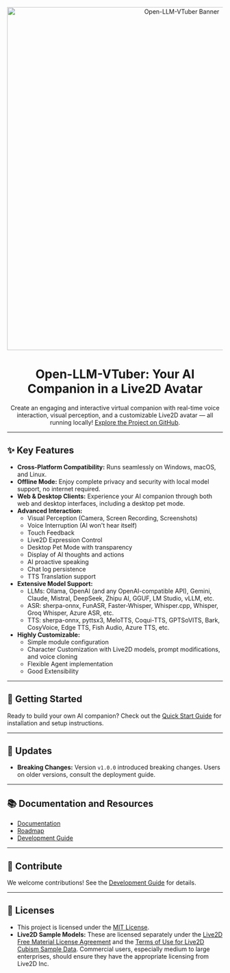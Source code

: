 <div align="center">
  <img src="./assets/banner.jpg" alt="Open-LLM-VTuber Banner" width="800">
  <h1>Open-LLM-VTuber: Your AI Companion in a Live2D Avatar</h1>
  <p>
    Create an engaging and interactive virtual companion with real-time voice interaction, visual perception, and a customizable Live2D avatar — all running locally! <a href="https://github.com/Open-LLM-VTuber/Open-LLM-VTuber">Explore the Project on GitHub</a>.
  </p>
</div>

---

## ✨ Key Features

*   **Cross-Platform Compatibility:** Runs seamlessly on Windows, macOS, and Linux.
*   **Offline Mode:** Enjoy complete privacy and security with local model support, no internet required.
*   **Web & Desktop Clients:** Experience your AI companion through both web and desktop interfaces, including a desktop pet mode.
*   **Advanced Interaction:**
    *   Visual Perception (Camera, Screen Recording, Screenshots)
    *   Voice Interruption (AI won't hear itself)
    *   Touch Feedback
    *   Live2D Expression Control
    *   Desktop Pet Mode with transparency
    *   Display of AI thoughts and actions
    *   AI proactive speaking
    *   Chat log persistence
    *   TTS Translation support
*   **Extensive Model Support:**
    *   LLMs: Ollama, OpenAI (and any OpenAI-compatible API), Gemini, Claude, Mistral, DeepSeek, Zhipu AI, GGUF, LM Studio, vLLM, etc.
    *   ASR: sherpa-onnx, FunASR, Faster-Whisper, Whisper.cpp, Whisper, Groq Whisper, Azure ASR, etc.
    *   TTS: sherpa-onnx, pyttsx3, MeloTTS, Coqui-TTS, GPTSoVITS, Bark, CosyVoice, Edge TTS, Fish Audio, Azure TTS, etc.
*   **Highly Customizable:**
    *   Simple module configuration
    *   Character Customization with Live2D models, prompt modifications, and voice cloning
    *   Flexible Agent implementation
    *   Good Extensibility

---

## 🚀 Getting Started

Ready to build your own AI companion?  Check out the [Quick Start Guide](https://open-llm-vtuber.github.io/docs/quick-start) for installation and setup instructions.

---

## 📢 Updates

*   **Breaking Changes:** Version `v1.0.0` introduced breaking changes. Users on older versions, consult the deployment guide.

---

## 📚 Documentation and Resources

*   [Documentation](https://open-llm-vtuber.github.io/docs/quick-start)
*   [Roadmap](https://github.com/orgs/Open-LLM-VTuber/projects/2)
*   [Development Guide](https://docs.llmvtuber.com/docs/development-guide/overview)

---

## 🤝 Contribute

We welcome contributions!  See the [Development Guide](https://docs.llmvtuber.com/docs/development-guide/overview) for details.

---

## 📜 Licenses

*   This project is licensed under the [MIT License](https://github.com/t41372/Open-LLM-VTuber/blob/main/LICENSE).
*   **Live2D Sample Models:** These are licensed separately under the [Live2D Free Material License Agreement](https://www.live2d.jp/en/terms/live2d-free-material-license-agreement/) and the [Terms of Use for Live2D Cubism Sample Data](https://www.live2d.com/eula/live2d-sample-model-terms_en.html).  Commercial users, especially medium to large enterprises, should ensure they have the appropriate licensing from Live2D Inc.